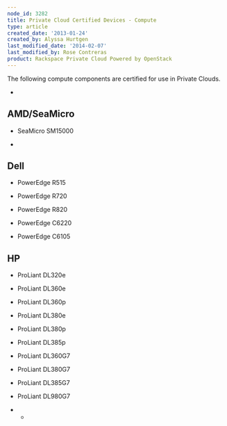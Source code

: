 ```yaml
---
node_id: 3282
title: Private Cloud Certified Devices - Compute
type: article
created_date: '2013-01-24'
created_by: Alyssa Hurtgen
last_modified_date: '2014-02-07'
last_modified_by: Rose Contreras
product: Rackspace Private Cloud Powered by OpenStack
---
```


The following compute components are certified for use in Private
Clouds.


-

AMD/SeaMicro
------------

-   SeaMicro SM15000


-

Dell
----

-   PowerEdge R515

<!-- -->

-   PowerEdge R720

<!-- -->

-   PowerEdge R820

<!-- -->

-   PowerEdge C6220

<!-- -->

-   PowerEdge C6105



HP
--

-   ProLiant DL320e

<!-- -->

-   ProLiant DL360e

<!-- -->

-   ProLiant DL360p

<!-- -->

-   ProLiant DL380e

<!-- -->

-   ProLiant DL380p

<!-- -->

-   ProLiant DL385p

<!-- -->

-   ProLiant DL360G7

<!-- -->

-   ProLiant DL380G7

<!-- -->

-   ProLiant DL385G7

<!-- -->

-   ProLiant DL980G7



* *

